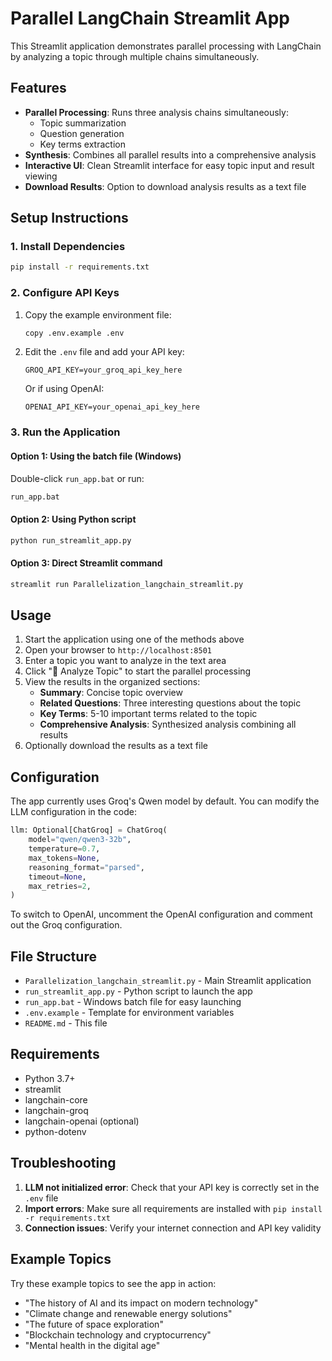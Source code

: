 # Parallel LangChain Streamlit App

This Streamlit application demonstrates parallel processing with LangChain by analyzing a topic through multiple chains simultaneously.

## Features

- **Parallel Processing**: Runs three analysis chains simultaneously:
  - Topic summarization
  - Question generation
  - Key terms extraction
- **Synthesis**: Combines all parallel results into a comprehensive analysis
- **Interactive UI**: Clean Streamlit interface for easy topic input and result viewing
- **Download Results**: Option to download analysis results as a text file

## Setup Instructions

### 1. Install Dependencies

```bash
pip install -r requirements.txt
```

### 2. Configure API Keys

1. Copy the example environment file:
   ```bash
   copy .env.example .env
   ```

2. Edit the `.env` file and add your API key:
   ```
   GROQ_API_KEY=your_groq_api_key_here
   ```
   
   Or if using OpenAI:
   ```
   OPENAI_API_KEY=your_openai_api_key_here
   ```

### 3. Run the Application

#### Option 1: Using the batch file (Windows)
Double-click `run_app.bat` or run:
```cmd
run_app.bat
```

#### Option 2: Using Python script
```bash
python run_streamlit_app.py
```

#### Option 3: Direct Streamlit command
```bash
streamlit run Parallelization_langchain_streamlit.py
```

## Usage

1. Start the application using one of the methods above
2. Open your browser to `http://localhost:8501`
3. Enter a topic you want to analyze in the text area
4. Click "🚀 Analyze Topic" to start the parallel processing
5. View the results in the organized sections:
   - **Summary**: Concise topic overview
   - **Related Questions**: Three interesting questions about the topic
   - **Key Terms**: 5-10 important terms related to the topic
   - **Comprehensive Analysis**: Synthesized analysis combining all results
6. Optionally download the results as a text file

## Configuration

The app currently uses Groq's Qwen model by default. You can modify the LLM configuration in the code:

```python
llm: Optional[ChatGroq] = ChatGroq(
    model="qwen/qwen3-32b",
    temperature=0.7,
    max_tokens=None,
    reasoning_format="parsed",
    timeout=None,
    max_retries=2,
)
```

To switch to OpenAI, uncomment the OpenAI configuration and comment out the Groq configuration.

## File Structure

- `Parallelization_langchain_streamlit.py` - Main Streamlit application
- `run_streamlit_app.py` - Python script to launch the app
- `run_app.bat` - Windows batch file for easy launching
- `.env.example` - Template for environment variables
- `README.md` - This file

## Requirements

- Python 3.7+
- streamlit
- langchain-core
- langchain-groq
- langchain-openai (optional)
- python-dotenv

## Troubleshooting

1. **LLM not initialized error**: Check that your API key is correctly set in the `.env` file
2. **Import errors**: Make sure all requirements are installed with `pip install -r requirements.txt`
3. **Connection issues**: Verify your internet connection and API key validity

## Example Topics

Try these example topics to see the app in action:

- "The history of AI and its impact on modern technology"
- "Climate change and renewable energy solutions"
- "The future of space exploration"
- "Blockchain technology and cryptocurrency"
- "Mental health in the digital age"